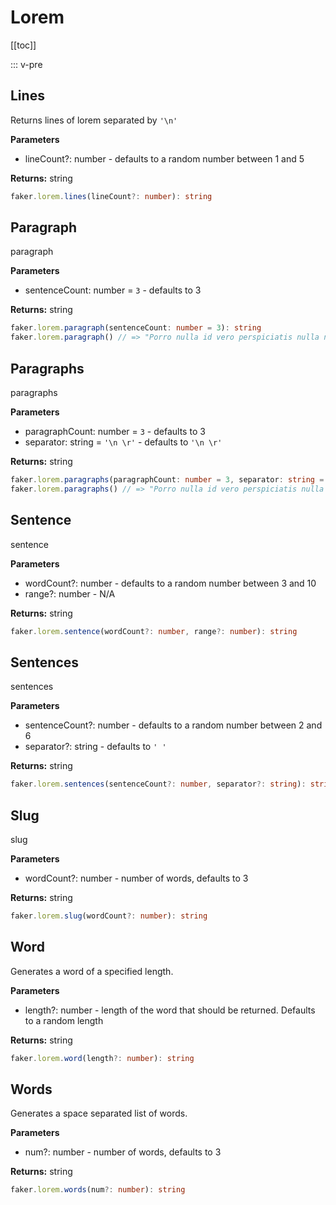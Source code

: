 # Lorem

<!-- This file is automatically generated. -->
<!-- Run 'pnpm run typedoc' to update -->

[[toc]]

::: v-pre

## Lines

Returns lines of lorem separated by `'\n'`

**Parameters**

- lineCount?: number - defaults to a random number between 1 and 5

**Returns:** string

```ts
faker.lorem.lines(lineCount?: number): string
```

## Paragraph

paragraph

**Parameters**

- sentenceCount: number = `3` - defaults to 3

**Returns:** string

```ts
faker.lorem.paragraph(sentenceCount: number = 3): string
faker.lorem.paragraph() // => "Porro nulla id vero perspiciatis nulla nihil. ...
```

## Paragraphs

paragraphs

**Parameters**

- paragraphCount: number = `3` - defaults to 3
- separator: string = `'\n \r'` - defaults to `'\n \r'`

**Returns:** string

```ts
faker.lorem.paragraphs(paragraphCount: number = 3, separator: string = '\n \r'): string
faker.lorem.paragraphs() // => "Porro nulla id vero perspiciatis nulla nihil. ...
```

## Sentence

sentence

**Parameters**

- wordCount?: number - defaults to a random number between 3 and 10
- range?: number - N/A

**Returns:** string

```ts
faker.lorem.sentence(wordCount?: number, range?: number): string
```

## Sentences

sentences

**Parameters**

- sentenceCount?: number - defaults to a random number between 2 and 6
- separator?: string - defaults to `' '`

**Returns:** string

```ts
faker.lorem.sentences(sentenceCount?: number, separator?: string): string
```

## Slug

slug

**Parameters**

- wordCount?: number - number of words, defaults to 3

**Returns:** string

```ts
faker.lorem.slug(wordCount?: number): string
```

## Word

Generates a word of a specified length.

**Parameters**

- length?: number - length of the word that should be returned. Defaults to a random length

**Returns:** string

```ts
faker.lorem.word(length?: number): string
```

## Words

Generates a space separated list of words.

**Parameters**

- num?: number - number of words, defaults to 3

**Returns:** string

```ts
faker.lorem.words(num?: number): string
```
